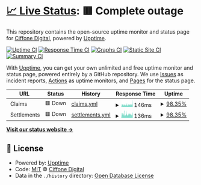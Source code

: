 # [📈 Live Status](https://Ciffone-Digital.github.io/lmp-upptime-monitor): <!--live status--> **🟥 Complete outage**

This repository contains the open-source uptime monitor and status page for [Ciffone Digital](https://ciffonedigital.com), powered by [Upptime](https://github.com/upptime/upptime).

[![Uptime CI](https://github.com/Ciffone-Digital/upptime-monitor/workflows/Uptime%20CI/badge.svg)](https://github.com/Ciffone-Digital/upptime-monitor/actions?query=workflow%3A%22Uptime+CI%22)
[![Response Time CI](https://github.com/Ciffone-Digital/upptime-monitor/workflows/Response%20Time%20CI/badge.svg)](https://github.com/Ciffone-Digital/upptime-monitor/actions?query=workflow%3A%22Response+Time+CI%22)
[![Graphs CI](https://github.com/Ciffone-Digital/upptime-monitor/workflows/Graphs%20CI/badge.svg)](https://github.com/Ciffone-Digital/upptime-monitor/actions?query=workflow%3A%22Graphs+CI%22)
[![Static Site CI](https://github.com/Ciffone-Digital/upptime-monitor/workflows/Static%20Site%20CI/badge.svg)](https://github.com/Ciffone-Digital/upptime-monitor/actions?query=workflow%3A%22Static+Site+CI%22)
[![Summary CI](https://github.com/Ciffone-Digital/upptime-monitor/workflows/Summary%20CI/badge.svg)](https://github.com/Ciffone-Digital/upptime-monitor/actions?query=workflow%3A%22Summary+CI%22)

With [Upptime](https://upptime.js.org), you can get your own unlimited and free uptime monitor and status page, powered entirely by a GitHub repository. We use [Issues](https://github.com/Ciffone-Digital/upptime-monitor/issues) as incident reports, [Actions](https://github.com/Ciffone-Digital/upptime-monitor/actions) as uptime monitors, and [Pages](https://Ciffone-Digital.github.io/upptime-monitor) for the status page.

<!--start: status pages-->
<!-- This summary is generated by Upptime (https://github.com/upptime/upptime) -->
<!-- Do not edit this manually, your changes will be overwritten -->
<!-- prettier-ignore -->
| URL | Status | History | Response Time | Uptime |
| --- | ------ | ------- | ------------- | ------ |
| <img alt="" src="https://icons.duckduckgo.com/ip3/null.ico" height="13"> Claims | 🟥 Down | [claims.yml](https://github.com/Ciffone-Digital/lmp-upptime-monitor/commits/HEAD/history/claims.yml) | <details><summary><img alt="Response time graph" src="./graphs/claims/response-time-week.png" height="20"> 146ms</summary><br><a href="https://Ciffone-Digital.github.io/lmp-upptime-monitor/history/claims"><img alt="Response time 161" src="https://img.shields.io/endpoint?url=https%3A%2F%2Fraw.githubusercontent.com%2FCiffone-Digital%2Flmp-upptime-monitor%2FHEAD%2Fapi%2Fclaims%2Fresponse-time.json"></a><br><a href="https://Ciffone-Digital.github.io/lmp-upptime-monitor/history/claims"><img alt="24-hour response time 191" src="https://img.shields.io/endpoint?url=https%3A%2F%2Fraw.githubusercontent.com%2FCiffone-Digital%2Flmp-upptime-monitor%2FHEAD%2Fapi%2Fclaims%2Fresponse-time-day.json"></a><br><a href="https://Ciffone-Digital.github.io/lmp-upptime-monitor/history/claims"><img alt="7-day response time 146" src="https://img.shields.io/endpoint?url=https%3A%2F%2Fraw.githubusercontent.com%2FCiffone-Digital%2Flmp-upptime-monitor%2FHEAD%2Fapi%2Fclaims%2Fresponse-time-week.json"></a><br><a href="https://Ciffone-Digital.github.io/lmp-upptime-monitor/history/claims"><img alt="30-day response time 149" src="https://img.shields.io/endpoint?url=https%3A%2F%2Fraw.githubusercontent.com%2FCiffone-Digital%2Flmp-upptime-monitor%2FHEAD%2Fapi%2Fclaims%2Fresponse-time-month.json"></a><br><a href="https://Ciffone-Digital.github.io/lmp-upptime-monitor/history/claims"><img alt="1-year response time 161" src="https://img.shields.io/endpoint?url=https%3A%2F%2Fraw.githubusercontent.com%2FCiffone-Digital%2Flmp-upptime-monitor%2FHEAD%2Fapi%2Fclaims%2Fresponse-time-year.json"></a></details> | <details><summary><a href="https://Ciffone-Digital.github.io/lmp-upptime-monitor/history/claims">98.35%</a></summary><a href="https://Ciffone-Digital.github.io/lmp-upptime-monitor/history/claims"><img alt="All-time uptime 99.29%" src="https://img.shields.io/endpoint?url=https%3A%2F%2Fraw.githubusercontent.com%2FCiffone-Digital%2Flmp-upptime-monitor%2FHEAD%2Fapi%2Fclaims%2Fuptime.json"></a><br><a href="https://Ciffone-Digital.github.io/lmp-upptime-monitor/history/claims"><img alt="24-hour uptime 97.10%" src="https://img.shields.io/endpoint?url=https%3A%2F%2Fraw.githubusercontent.com%2FCiffone-Digital%2Flmp-upptime-monitor%2FHEAD%2Fapi%2Fclaims%2Fuptime-day.json"></a><br><a href="https://Ciffone-Digital.github.io/lmp-upptime-monitor/history/claims"><img alt="7-day uptime 98.35%" src="https://img.shields.io/endpoint?url=https%3A%2F%2Fraw.githubusercontent.com%2FCiffone-Digital%2Flmp-upptime-monitor%2FHEAD%2Fapi%2Fclaims%2Fuptime-week.json"></a><br><a href="https://Ciffone-Digital.github.io/lmp-upptime-monitor/history/claims"><img alt="30-day uptime 98.28%" src="https://img.shields.io/endpoint?url=https%3A%2F%2Fraw.githubusercontent.com%2FCiffone-Digital%2Flmp-upptime-monitor%2FHEAD%2Fapi%2Fclaims%2Fuptime-month.json"></a><br><a href="https://Ciffone-Digital.github.io/lmp-upptime-monitor/history/claims"><img alt="1-year uptime 99.29%" src="https://img.shields.io/endpoint?url=https%3A%2F%2Fraw.githubusercontent.com%2FCiffone-Digital%2Flmp-upptime-monitor%2FHEAD%2Fapi%2Fclaims%2Fuptime-year.json"></a></details>
| <img alt="" src="https://icons.duckduckgo.com/ip3/null.ico" height="13"> Settlements | 🟥 Down | [settlements.yml](https://github.com/Ciffone-Digital/lmp-upptime-monitor/commits/HEAD/history/settlements.yml) | <details><summary><img alt="Response time graph" src="./graphs/settlements/response-time-week.png" height="20"> 136ms</summary><br><a href="https://Ciffone-Digital.github.io/lmp-upptime-monitor/history/settlements"><img alt="Response time 151" src="https://img.shields.io/endpoint?url=https%3A%2F%2Fraw.githubusercontent.com%2FCiffone-Digital%2Flmp-upptime-monitor%2FHEAD%2Fapi%2Fsettlements%2Fresponse-time.json"></a><br><a href="https://Ciffone-Digital.github.io/lmp-upptime-monitor/history/settlements"><img alt="24-hour response time 135" src="https://img.shields.io/endpoint?url=https%3A%2F%2Fraw.githubusercontent.com%2FCiffone-Digital%2Flmp-upptime-monitor%2FHEAD%2Fapi%2Fsettlements%2Fresponse-time-day.json"></a><br><a href="https://Ciffone-Digital.github.io/lmp-upptime-monitor/history/settlements"><img alt="7-day response time 136" src="https://img.shields.io/endpoint?url=https%3A%2F%2Fraw.githubusercontent.com%2FCiffone-Digital%2Flmp-upptime-monitor%2FHEAD%2Fapi%2Fsettlements%2Fresponse-time-week.json"></a><br><a href="https://Ciffone-Digital.github.io/lmp-upptime-monitor/history/settlements"><img alt="30-day response time 136" src="https://img.shields.io/endpoint?url=https%3A%2F%2Fraw.githubusercontent.com%2FCiffone-Digital%2Flmp-upptime-monitor%2FHEAD%2Fapi%2Fsettlements%2Fresponse-time-month.json"></a><br><a href="https://Ciffone-Digital.github.io/lmp-upptime-monitor/history/settlements"><img alt="1-year response time 151" src="https://img.shields.io/endpoint?url=https%3A%2F%2Fraw.githubusercontent.com%2FCiffone-Digital%2Flmp-upptime-monitor%2FHEAD%2Fapi%2Fsettlements%2Fresponse-time-year.json"></a></details> | <details><summary><a href="https://Ciffone-Digital.github.io/lmp-upptime-monitor/history/settlements">98.35%</a></summary><a href="https://Ciffone-Digital.github.io/lmp-upptime-monitor/history/settlements"><img alt="All-time uptime 99.29%" src="https://img.shields.io/endpoint?url=https%3A%2F%2Fraw.githubusercontent.com%2FCiffone-Digital%2Flmp-upptime-monitor%2FHEAD%2Fapi%2Fsettlements%2Fuptime.json"></a><br><a href="https://Ciffone-Digital.github.io/lmp-upptime-monitor/history/settlements"><img alt="24-hour uptime 97.10%" src="https://img.shields.io/endpoint?url=https%3A%2F%2Fraw.githubusercontent.com%2FCiffone-Digital%2Flmp-upptime-monitor%2FHEAD%2Fapi%2Fsettlements%2Fuptime-day.json"></a><br><a href="https://Ciffone-Digital.github.io/lmp-upptime-monitor/history/settlements"><img alt="7-day uptime 98.35%" src="https://img.shields.io/endpoint?url=https%3A%2F%2Fraw.githubusercontent.com%2FCiffone-Digital%2Flmp-upptime-monitor%2FHEAD%2Fapi%2Fsettlements%2Fuptime-week.json"></a><br><a href="https://Ciffone-Digital.github.io/lmp-upptime-monitor/history/settlements"><img alt="30-day uptime 98.28%" src="https://img.shields.io/endpoint?url=https%3A%2F%2Fraw.githubusercontent.com%2FCiffone-Digital%2Flmp-upptime-monitor%2FHEAD%2Fapi%2Fsettlements%2Fuptime-month.json"></a><br><a href="https://Ciffone-Digital.github.io/lmp-upptime-monitor/history/settlements"><img alt="1-year uptime 99.29%" src="https://img.shields.io/endpoint?url=https%3A%2F%2Fraw.githubusercontent.com%2FCiffone-Digital%2Flmp-upptime-monitor%2FHEAD%2Fapi%2Fsettlements%2Fuptime-year.json"></a></details>

<!--end: status pages-->

[**Visit our status website →**](https://Ciffone-Digital.github.io/lmp-upptime-monitor)

## 📄 License

- Powered by: [Upptime](https://github.com/upptime/upptime)
- Code: [MIT](./LICENSE) © [Ciffone Digital](https://ciffonedigital.com)
- Data in the `./history` directory: [Open Database License](https://opendatacommons.org/licenses/odbl/1-0/)
